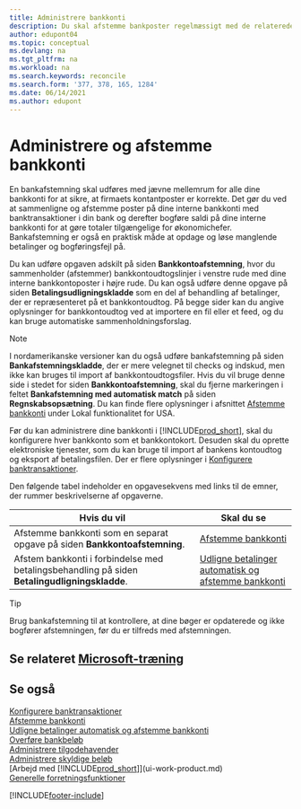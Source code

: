 ```yaml
---
title: Administrere bankkonti
description: Du skal afstemme bankposter regelmæssigt med de relaterede banktransaktioner i dine bankkonti.
author: edupont04
ms.topic: conceptual
ms.devlang: na
ms.tgt_pltfrm: na
ms.workload: na
ms.search.keywords: reconcile
ms.search.form: '377, 378, 165, 1284'
ms.date: 06/14/2021
ms.author: edupont
---
```

# <a name="manage-and-reconcile-your-bank-accounts" />Administrere og afstemme bankkonti

En bankafstemning skal udføres med jævne mellemrum for alle dine bankkonti for at sikre, at firmaets kontantposter er korrekte. Det gør du ved at sammenligne og afstemme poster på dine interne bankkonti med banktransaktioner i din bank og derefter bogføre saldi på dine interne bankkonti for at gøre totaler tilgængelige for økonomichefer. Bankafstemning er også en praktisk måde at opdage og løse manglende betalinger og bogføringsfejl på.

Du kan udføre opgaven adskilt på siden **Bankkontoafstemning**, hvor du sammenholder (afstemmer) bankkontoudtogslinjer i venstre rude med dine interne bankkontoposter i højre rude. Du kan også udføre denne opgave på siden **Betalingsudligningskladde** som en del af behandling af betalinger, der er repræsenteret på et bankkontoudtog. På begge sider kan du angive oplysninger for bankkontoudtog ved at importere en fil eller et feed, og du kan bruge automatiske sammenholdningsforslag.

> [!NOTE]  
> I nordamerikanske versioner kan du også udføre bankafstemning på siden **Bankafstemningskladde**, der er mere velegnet til checks og indskud, men ikke kan bruges til import af bankkontoudtogsfiler. Hvis du vil bruge denne side i stedet for siden **Bankkontoafstemning**, skal du fjerne markeringen i feltet **Bankafstemning med automatisk match** på siden **Regnskabsopsætning**. Du kan finde flere oplysninger i afsnittet [Afstemme bankkonti](LocalFunctionality/UnitedStates/how-to-reconcile-bank-accounts.md) under Lokal funktionalitet for USA.

Før du kan administrere dine bankkonti i [!INCLUDE[prod_short](includes/prod_short.md)], skal du konfigurere hver bankkonto som et bankkontokort. Desuden skal du oprette elektroniske tjenester, som du kan bruge til import af bankens kontoudtog og eksport af betalingsfilen. Der er flere oplysninger i [Konfigurere banktransaktioner](bank-setup-banking.md).

Den følgende tabel indeholder en opgavesekvens med links til de emner, der rummer beskrivelserne af opgaverne.

| Hvis du vil | Skal du se |
| --- | --- |
| Afstemme bankkonti som en separat opgave på siden **Bankkontoafstemning**. |[Afstemme bankkonti](bank-how-reconcile-bank-accounts-separately.md) |
| Afstem bankkonti i forbindelse med betalingsbehandling på siden **Betalingudligningskladde**. |[Udligne betalinger automatisk og afstemme bankkonti](receivables-apply-payments-auto-reconcile-bank-accounts.md) |

> [!TIP]
> Brug bankafstemning til at kontrollere, at dine bøger er opdaterede og ikke bogfører afstemningen, før du er tilfreds med afstemningen.

## <a name="see-related-microsoft-training" />Se relateret [Microsoft-træning](/training/paths/reconcile-bank-accounts-dynamics-365-business-central/)

## <a name="see-also" />Se også

[Konfigurere banktransaktioner](bank-setup-banking.md)  
[Afstemme bankkonti](bank-how-reconcile-bank-accounts-separately.md)  
[Udligne betalinger automatisk og afstemme bankkonti](receivables-apply-payments-auto-reconcile-bank-accounts.md)  
[Overføre bankbeløb](bank-how-transfer-bank-funds.md)  
[Administrere tilgodehavender](receivables-manage-receivables.md)  
[Administrere skyldige beløb](payables-manage-payables.md)  
[Arbejd med [!INCLUDE[prod_short](includes/prod_short.md)]](ui-work-product.md)  
[Generelle forretningsfunktioner](ui-across-business-areas.md)


[!INCLUDE[footer-include](includes/footer-banner.md)]
